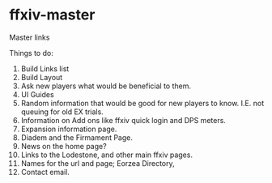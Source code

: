 # ffxiv-master
 Master links

Things to do:
1. Build Links list
2. Build Layout
3. Ask new players what would be beneficial to them.
4. UI Guides
5. Random information that would be good for new players to know. I.E. not queuing for old EX trials.
6. Information on Add ons like ffxiv quick login and DPS meters.
7. Expansion information page.
8. Diadem and the Firmament Page.
9. News on the home page?
10. Links to the Lodestone, and other main ffxiv pages.
11. Names for the url and page; Eorzea Directory, 
12. Contact email.